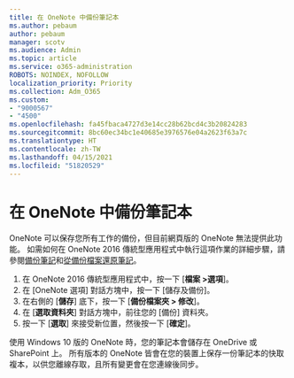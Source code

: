 ```yaml
---
title: 在 OneNote 中備份筆記本
ms.author: pebaum
author: pebaum
manager: scotv
ms.audience: Admin
ms.topic: article
ms.service: o365-administration
ROBOTS: NOINDEX, NOFOLLOW
localization_priority: Priority
ms.collection: Adm_O365
ms.custom:
- "9000567"
- "4500"
ms.openlocfilehash: fa45fbaca4727d3e14cc28b62bcd4c3b20824283
ms.sourcegitcommit: 8bc60ec34bc1e40685e3976576e04a2623f63a7c
ms.translationtype: HT
ms.contentlocale: zh-TW
ms.lasthandoff: 04/15/2021
ms.locfileid: "51820529"
---
```

# <a name="backup-notebooks-in-onenote"></a>在 OneNote 中備份筆記本

OneNote 可以保存您所有工作的備份，但目前網頁版的 OneNote 無法提供此功能。 如需如何在 OneNote 2016 傳統型應用程式中執行這項作業的詳細步驟，請參閱[備份筆記](https://support.office.com/article/back-up-notes-f58b34b0-611d-435e-87fa-7942a1767af4#id0eaabaaa=2016,_2013,_2010)和[從備份檔案還原筆記](https://support.microsoft.com/office/5daf9cb0-6769-4998-a5de-f044fdd0d831)。

1. 在 OneNote 2016 傳統型應用程式中，按一下 [**檔案 >選項**]。
2. 在 [OneNote 選項] 對話方塊中，按一下 [儲存及備份]。
3. 在右側的 [**儲存**] 底下，按一下 [**備份檔案夾 > 修改**]。
4. 在 [**選取資料夾**] 對話方塊中，前往您的 [備份] 資料夾。
5. 按一下 [**選取**] 來接受新位置，然後按一下 [**確定**]。

使用 Windows 10 版的 OneNote 時，您的筆記本會儲存在 OneDrive 或 SharePoint 上。 所有版本的 OneNote 皆會在您的裝置上保存一份筆記本的快取複本，以供您離線存取，且所有變更會在您連線後同步。
